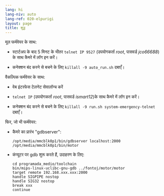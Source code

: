 ```yaml
---
lang: hi
lang-niv: auto
lang-ref: 020-elpurigi
layout: page
title: शुद्ध
---
```


मूल फर्मवेयर के साथ:

* स्टार्टअप के बाद 5 मिनट के भीतर `telnet IP 9527` (उपयोगकर्ता _root_, पासवर्ड _jco66688_) के साथ कैमरे में लॉग इन करें।


* कनेक्शन बंद करने से बचने के लिए `killall -9 auto_run.sh` दबाएँ।



वैकल्पिक फर्मवेयर के साथ:

* वेब इंटरफेस टेलनेट सेवालॉन्च करें


*  `telnet IP` (उपयोगकर्ता _root_, पासवर्ड _ismart12_)के साथ कैमरे में लॉग इन करें।


* कनेक्शन बंद करने से बचने के लिए `killall -9 run.sh system-emergency-telnet` दबाएँ।



फिर, जो भी फर्मवेयर:

* कैमरे का प्रारंभ "gdbserver":  


     `/opt/media/mmcblk0p1/bin/gdbserver localhost:2000 /opt/media/mmcblk0p1/bin/motor`
* कंप्यूटर पर gdb शुरू करते हैं, उदाहरण के लिए:

    ```
    cd programada_medio/toolchain
    bin/mips-linux-uclibc-gnu-gdb ../fontoj/motor/motor 
    target remote 192.168.xxx.xxx:2000
    handle SIGPIPE nostop
    handle SIG32 nostop
    break xxx
    continue 
    ```



